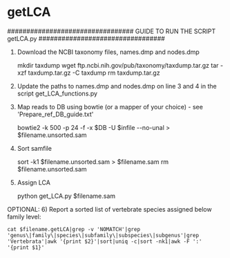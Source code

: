 # getLCA

#################################
GUIDE TO RUN THE SCRIPT getLCA.py
#################################

1) Download the NCBI taxonomy files, names.dmp and nodes.dmp

    mkdir taxdump
    wget ftp.ncbi.nih.gov/pub/taxonomy/taxdump.tar.gz
    tar -xzf taxdump.tar.gz -C taxdump
    rm taxdump.tar.gz

2) Update the paths to names.dmp and nodes.dmp on line 3 and 4 in the script get_LCA_functions.py

3) Map reads to DB using bowtie (or a mapper of your choice) - see 'Prepare_ref_DB_guide.txt' 
    
    bowtie2 -k 500 -p 24 -f -x $DB -U $infile --no-unal > $filename.unsorted.sam
    
4) Sort samfile

    sort -k1 $filename.unsorted.sam > $filename.sam
    rm $filename.unsorted.sam

5) Assign LCA

    python get_LCA.py $filename.sam
    
OPTIONAL:
6) Report a sorted list of vertebrate species assigned below family level:

    cat $filename.getLCA|grep -v 'NOMATCH'|grep 'genus\|family\|species\|subfamily\|subspecies\|subgenus'|grep 'Vertebrata'|awk '{print $2}'|sort|uniq -c|sort -nk1|awk -F ':' '{print $1}'
